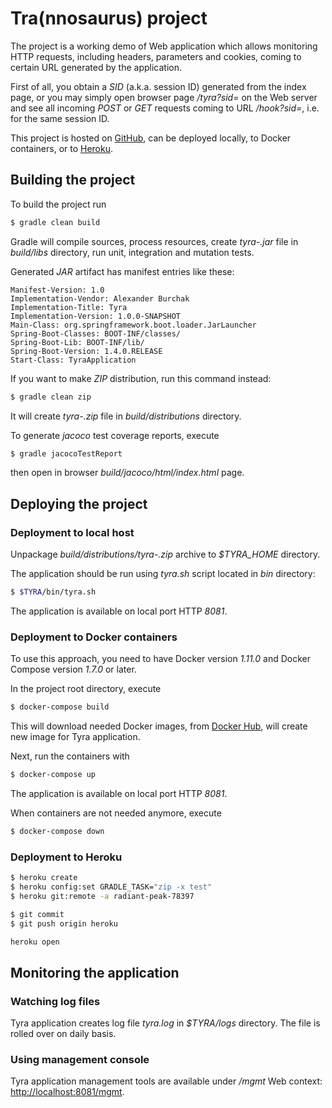 # Tra(nnosaurus) project

The project is a working demo of Web application which allows monitoring HTTP requests, including headers, parameters and cookies, coming to certain URL generated
by the application.

First of all, you obtain a *SID* (a.k.a. session ID) generated from the index page, or you may simply open browser page */tyra?sid=<ANY SID YOU WISH>* on the Web
server and see all incoming *POST* or *GET* requests coming to URL */hook?sid=<YOUR SID>*, i.e. for the same session ID.

This project is hosted on [GitHub](https://github.com/), can be deployed locally, to Docker containers, or to [Heroku](https://www.heroku.com/).

## Building the project

To build the project run

```sh
$ gradle clean build
```

Gradle will compile sources, process resources, create *tyra-<VERSION>.jar* file in *build/libs* directory, run unit, integration and mutation tests.

Generated *JAR* artifact has manifest entries like these:

    Manifest-Version: 1.0
    Implementation-Vendor: Alexander Burchak
    Implementation-Title: Tyra
    Implementation-Version: 1.0.0-SNAPSHOT
    Main-Class: org.springframework.boot.loader.JarLauncher
    Spring-Boot-Classes: BOOT-INF/classes/
    Spring-Boot-Lib: BOOT-INF/lib/
    Spring-Boot-Version: 1.4.0.RELEASE
    Start-Class: TyraApplication

If you want to make *ZIP* distribution, run this command instead:

```sh
$ gradle clean zip
```

It will create *tyra-<VERSION>.zip* file in *build/distributions* directory.

To generate *jacoco* test coverage reports, execute

```sh
$ gradle jacocoTestReport
```

then open in browser *build/jacoco/html/index.html* page.

## Deploying the project

### Deployment to local host

Unpackage *build/distributions/tyra-<VERSION>.zip* archive to *$TYRA_HOME* directory.

The application should be run using *tyra.sh* script located in *bin* directory:

```sh
$ $TYRA/bin/tyra.sh
```

The application is available on local port HTTP *8081*.

### Deployment to Docker containers

To use this approach, you need to have Docker version *1.11.0* and Docker Compose version *1.7.0* or later.

In the project root directory, execute

```sh
$ docker-compose build
```

This will download needed Docker images, from [Docker Hub](https://hub.docker.com/), will create new image for Tyra application.

Next, run the containers with

```sh
$ docker-compose up
```

The application is available on local port HTTP *8081*.

When containers are not needed anymore, execute

```sh
$ docker-compose down
```

### Deployment to Heroku

```sh
$ heroku create
$ heroku config:set GRADLE_TASK="zip -x test"
$ heroku git:remote -a radiant-peak-78397
```

```sh
$ git commit
$ git push origin heroku
```

```sh
heroku open
```

## Monitoring the application

### Watching log files

Tyra application creates log file *tyra.log* in *$TYRA/logs* directory. The file is rolled over on daily basis.

### Using management console

Tyra application management tools are available under */mgmt* Web context: [http://localhost:8081/mgmt]().
